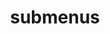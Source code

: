 ---
layout: page
title: submenus
nav: true
nav_order: 6
dropdown: true
children:
  - title: bookshelf
    permalink: /books/
  - title: divider
---